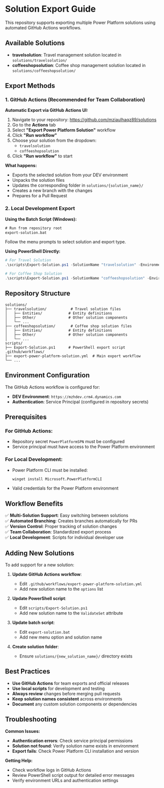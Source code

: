 # Solution Export Guide

This repository supports exporting multiple Power Platform solutions using automated GitHub Actions workflows.

## Available Solutions

- **travelsolution**: Travel management solution located in `solutions/travelsolution/`
- **coffeeshopsolution**: Coffee shop management solution located in `solutions/coffeeshopsolution/`

## Export Methods

### 1. GitHub Actions (Recommended for Team Collaboration)

**Automatic Export via GitHub Actions UI:**

1. Navigate to your repository: https://github.com/mziaulhaqz89/solutions
2. Go to the **Actions** tab
3. Select **"Export Power Platform Solution"** workflow
4. Click **"Run workflow"**
5. Choose your solution from the dropdown:
   - `travelsolution`
   - `coffeeshopsolution`
6. Click **"Run workflow"** to start

**What happens:**
- Exports the selected solution from your DEV environment
- Unpacks the solution files
- Updates the corresponding folder in `solutions/{solution_name}/`
- Creates a new branch with the changes
- Prepares for a Pull Request

### 2. Local Development Export

**Using the Batch Script (Windows):**
```cmd
# Run from repository root
export-solution.bat
```
Follow the menu prompts to select solution and export type.

**Using PowerShell Directly:**
```powershell
# For Travel Solution
.\scripts\Export-Solution.ps1 -SolutionName "travelsolution" -EnvironmentUrl "https://mzhdev.crm4.dynamics.com"

# For Coffee Shop Solution  
.\scripts\Export-Solution.ps1 -SolutionName "coffeeshopsolution" -EnvironmentUrl "https://mzhdev.crm4.dynamics.com"
```

## Repository Structure

```
solutions/
├── travelsolution/           # Travel solution files
│   ├── Entities/            # Entity definitions
│   ├── Other/               # Other solution components
│   └── ...
├── coffeeshopsolution/       # Coffee shop solution files
│   ├── Entities/            # Entity definitions  
│   ├── Other/               # Other solution components
│   └── ...
scripts/
├── Export-Solution.ps1      # PowerShell export script
.github/workflows/
├── export-power-platform-solution.yml  # Main export workflow
└── ...
```

## Environment Configuration

The GitHub Actions workflow is configured for:
- **DEV Environment**: `https://mzhdev.crm4.dynamics.com`
- **Authentication**: Service Principal (configured in repository secrets)

## Prerequisites

### For GitHub Actions:
- Repository secret `PowerPlatformSPN` must be configured
- Service principal must have access to the Power Platform environment

### For Local Development:
- Power Platform CLI must be installed:
  ```cmd
  winget install Microsoft.PowerPlatformCLI
  ```
- Valid credentials for the Power Platform environment

## Workflow Benefits

✅ **Multi-Solution Support**: Easy switching between solutions  
✅ **Automated Branching**: Creates branches automatically for PRs  
✅ **Version Control**: Proper tracking of solution changes  
✅ **Team Collaboration**: Standardized export process  
✅ **Local Development**: Scripts for individual developer use  

## Adding New Solutions

To add support for a new solution:

1. **Update GitHub Actions workflow**:
   - Edit `.github/workflows/export-power-platform-solution.yml`
   - Add new solution name to the `options` list

2. **Update PowerShell script**:
   - Edit `scripts/Export-Solution.ps1`
   - Add new solution name to the `ValidateSet` attribute

3. **Update batch script**:
   - Edit `export-solution.bat`
   - Add new menu option and solution name

4. **Create solution folder**:
   - Ensure `solutions/{new_solution_name}/` directory exists

## Best Practices

- **Use GitHub Actions** for team exports and official releases
- **Use local scripts** for development and testing
- **Always review** changes before merging pull requests
- **Keep solution names consistent** across environments
- **Document** any custom solution components or dependencies

## Troubleshooting

**Common Issues:**
- **Authentication errors**: Check service principal permissions
- **Solution not found**: Verify solution name exists in environment
- **Export fails**: Check Power Platform CLI installation and version

**Getting Help:**
- Check workflow logs in GitHub Actions
- Review PowerShell script output for detailed error messages
- Verify environment URLs and authentication settings
